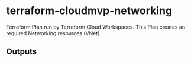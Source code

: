 # terraform-cloudmvp-networking
Terraform Plan run by Terraform Cloud Workspaces.
This Plan creates an required Networking resources (VNet) 



## Outputs

